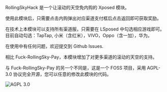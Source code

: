 RollingSkyHack 是一个让滚动的天空免内购的 Xposed 模块。

使用此模块后，只需要点击内购弹出对应渠道支付框后点击返回即可获取奖励。

在技术上本模块可以支持所有渠道服，只需要在 LSposed 中勾选相应游戏即可。目前自动勾选：TapTap, 小米（含红米），VIVO，Oppo（含一加），华为。

在使用中有任何问题，欢迎提交到 Github Issues.

相比 Fuck-RollingSky-Pay，本模块增加了对更多渠道的滚动的天空的支持。

与 Fuck-RollingSky-Pay 的另一个不同是，这是一个 FOSS 项目，采用 AGPL-3.0 协议完全开源，您可以任意的修改此模块的代码。

![AGPL 3.0](https://www.gnu.org/graphics/agplv3-with-text-162x68.png)